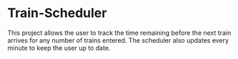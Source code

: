 # Train-Scheduler
This project allows the user to track the time remaining before the next train arrives for any number of trains entered. The scheduler also updates every minute to keep the user up to date.